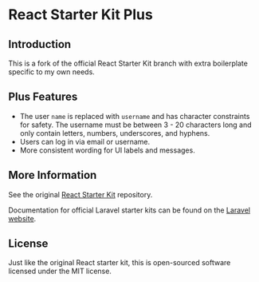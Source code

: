# React Starter Kit Plus

## Introduction

This is a fork of the official React Starter Kit branch with extra boilerplate specific to my own needs.

## Plus Features

- The user `name` is replaced with `username` and has character constraints for safety. The username must be between 3 - 20 characters long and only contain letters, numbers, underscores, and hyphens.
- Users can log in via email or username.
- More consistent wording for UI labels and messages.

## More Information

See the original [React Starter Kit](https://github.com/laravel/react-starter-kit) repository.

Documentation for official Laravel starter kits can be found on the [Laravel website](https://laravel.com/docs/starter-kits).

## License

Just like the original React starter kit, this is open-sourced software licensed under the MIT license.
